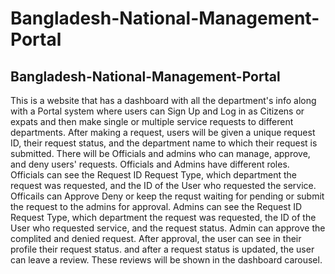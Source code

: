 ﻿# Bangladesh-National-Management-Portal
<h2>Bangladesh-National-Management-Portal</h2>
<p>This is a website that has a dashboard with all the department's info along with a Portal system where users can Sign Up and Log in as Citizens or expats and then make single or multiple service requests to different departments. 
After making a request, users will be given a unique request ID, their request status, and the department name to which their request is submitted.
There will be Officials and admins who can manage, approve, and deny users' requests. Officials and Admins have different roles. Officials can see the Request ID	Request Type, which department the request was requested, and the ID of the User who requested the service. Officails can 	Approve	Deny or keep the requst waiting for pending or submit the request to the admins for approval.
Admins can see the Request ID	Request Type, which department the request was requested, the ID of the User who requested service, and the request status. Admin can approve the complited and denied request. After approval, the user can see in their profile their request status. and after a request status is updated, the user can leave a review. These reviews will be shown in the dashboard carousel.

</p>
